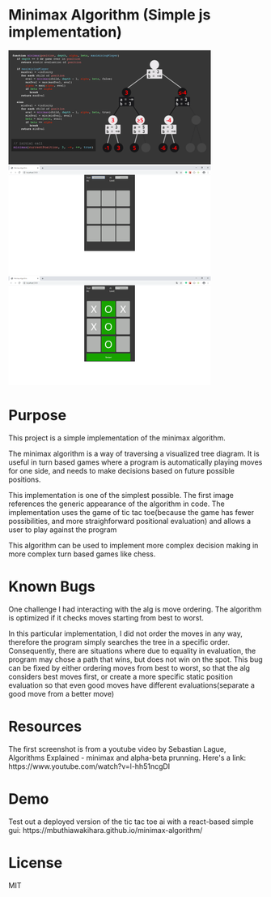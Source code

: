 # Minimax Algorithm (Simple js implementation)
![view during testing](https://github.com/MbuthiaWaKihara/minimax-algorithm/blob/master/images/first.png)
![view during testing](https://github.com/MbuthiaWaKihara/minimax-algorithm/blob/master/images/second.png)
![view during testing](https://github.com/MbuthiaWaKihara/minimax-algorithm/blob/master/images/third.png)

# Purpose

<p>This project is a simple implementation of the minimax algorithm.</p>
<p>The minimax algorithm is a way of traversing a visualized tree diagram. It is useful in turn based games where a program is automatically playing moves for one side, and needs to make decisions based on future possible positions.</p>
<p>This implementation is one of the simplest possible. The first image references the generic appearance of the algorithm in code. The implementation uses the game of tic tac toe(because the game has fewer possibilities, and more straighforward positional evaluation) and allows a user to play against the program</p>
<p>This algorithm can be used to implement more complex decision making in more complex turn based games like chess.</p>


# Known Bugs
<p>One challenge I had interacting with the alg is move ordering. The algorithm is optimized if it checks moves starting from best to worst.</p>
<p>In this particular implementation, I did not order the moves in any way, therefore the program simply searches the tree in a specific order. Consequently, there are situations where due to equality in evaluation, the program may chose a path that wins, but does not win on the spot. This bug can be fixed by either ordering moves from best to worst, so that the alg considers best moves first, or create a more specific static position evaluation so that even good moves have different evaluations(separate a good move from a better move)</p>

# Resources
<p>The first screenshot is from a youtube video by Sebastian Lague, Algorithms Explained - minimax and alpha-beta prunning. Here's a link: https://www.youtube.com/watch?v=l-hh51ncgDI</p>

# Demo
<p>Test out a deployed version of the tic tac toe ai with a react-based simple gui: https://mbuthiawakihara.github.io/minimax-algorithm/</p>

# License
<p>MIT</p>